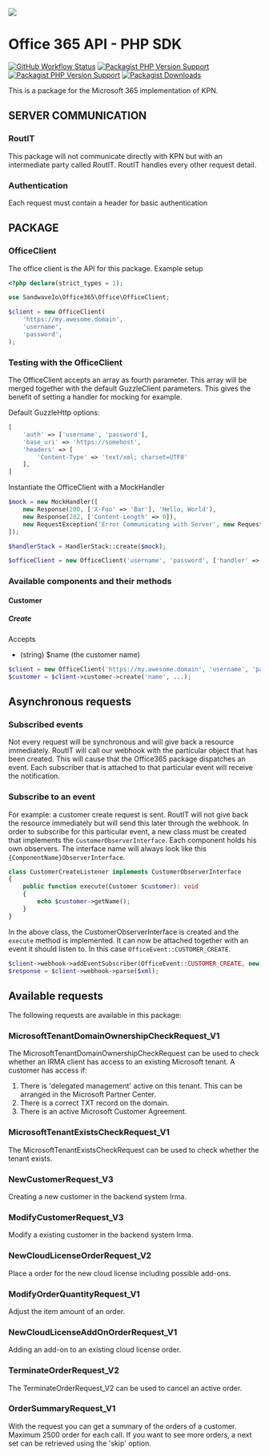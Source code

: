 [![](https://user-images.githubusercontent.com/60096509/91668964-54ecd500-eb11-11ea-9c35-e8f0b20b277a.png)](https://sandwave.io)


# Office 365 API - PHP SDK

[![GitHub Workflow Status](https://img.shields.io/github/actions/workflow/status/sandwave-io/office-365/ci.yml?branch=main)](https://packagist.org/packages/sandwave-io/acronis-php)
[![Packagist PHP Version Support](https://img.shields.io/packagist/php-v/sandwave-io/office-365-php)](https://packagist.org/packages/sandwave-io/office-365-php)
[![Packagist PHP Version Support](https://img.shields.io/packagist/v/sandwave-io/office-365-php)](https://packagist.org/packages/sandwave-io/office-365-php)
[![Packagist Downloads](https://img.shields.io/packagist/dt/sandwave-io/office-365-php)](https://packagist.org/packages/sandwave-io/office-365-php)

This is a package for the Microsoft 365 implementation of KPN.

## SERVER COMMUNICATION

### RoutIT

This package will not communicate directly with KPN but with an intermediate party called RoutIT.
RoutIT handles every other request detail.

### Authentication

Each request must contain a header for basic authentication

## PACKAGE

### OfficeClient

The office client is the API for this package. Example setup

```php
<?php declare(strict_types = 1);

use SandwaveIo\Office365\Office\OfficeClient;

$client = new OfficeClient(
    'https://my.awesome.domain',
    'username',
    'password',
);

```

### Testing with the OfficeClient

The OfficeClient accepts an array as fourth parameter. This array will be merged together
with the default GuzzleClient parameters. This gives the benefit of setting a handler for mocking for example.

Default GuzzleHttp options:

```php
[
    'auth' => ['username', 'password'],
    'base_uri' => 'https://somehost',
    'headers' => [
        'Content-Type' => 'text/xml; charset=UTF8'
    ],
]
```

Instantiate the OfficeClient with a MockHandler

```php
$mock = new MockHandler([
    new Response(200, ['X-Foo' => 'Bar'], 'Hello, World'),
    new Response(202, ['Content-Length' => 0]),
    new RequestException('Error Communicating with Server', new Request('GET', 'test'))
]);

$handlerStack = HandlerStack::create($mock);

$officeClient = new OfficeClient('username', 'password', ['handler' => $handlerStack]);
```

### Available components and their methods

#### Customer

##### Create

Accepts
- (string)</span> $name (the customer name)

```php
$client = new OfficeClient('https://my.awesome.domain', 'username', 'password');
$customer = $client->customer->create('name', ...);
```

## Asynchronous requests

### Subscribed events

Not every request will be synchronous and will give back a resource immediately. RoutIT will call our webhook with the particular 
object that has been created. This will cause that the Office365 package dispatches an event. Each subscriber that is attached to 
that particular event will receive the notification.

### Subscribe to an event

For example: a customer create request is sent. RoutIT will not give back the resource immediately but will send this later
through the webhook. In order to subscribe for this particular event, a new class must be created that implements the `CustomerObserverInterface`.
Each component holds his own observers. The interface name will always look like this `{ComponentName}ObserverInterface`.

```php
class CustomerCreateListener implements CustomerObserverInterface
{
    public function execute(Customer $customer): void
    {
        echo $customer->getName();
    }
}
```

In the above class, the CustomerObserverInterface is created and the `execute` method is implemented.
It can now be attached together with an event it should listen to. In this case `OfficeEvent::CUSTOMER_CREATE`.

```php
$client->webhook->addEventSubscriber(OfficeEvent::CUSTOMER_CREATE, new CustomerCreateListener());
$response = $client->webhook->parse($xml);
```

## Available requests

The following requests are available in this package:

### MicrosoftTenantDomainOwnershipCheckRequest_V1

The MicrosoftTenantDomainOwnershipCheckRequest can be used to check whether an IRMA client has access to an existing Microsoft tenant. A customer has access if:

1) There is 'delegated management' active on this tenant. This can be arranged in the Microsoft Partner Center.
2) There is a correct TXT record on the domain.
3) There is an active Microsoft Customer Agreement.

### MicrosoftTenantExistsCheckRequest_V1

The MicrosoftTenantExistsCheckRequest can be used to check whether the tenant exists.

### NewCustomerRequest_V3

Creating a new customer in the backend system Irma.

### ModifyCustomerRequest_V3

Modify a existing customer in the backend system Irma.

### NewCloudLicenseOrderRequest_V2

Place a order for the new cloud license including possible add-ons.

### ModifyOrderQuantityRequest_V1

Adjust the item amount of an order.

### NewCloudLicenseAddOnOrderRequest_V1

Adding an add-on to an existing cloud license order.

### TerminateOrderRequest_V2

The TerminateOrderRequest_V2 can be used to cancel an active order.

### OrderSummaryRequest_V1

With the request you can get a summary of the orders of a customer. Maximum 2500 order for each call. If you want to see more orders, a next set can be retrieved using the 'skip' option.
